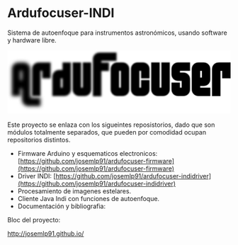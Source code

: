 Ardufocuser-INDI
================

Sistema de autoenfoque para instrumentos astronómicos, usando software y hardware libre.

![](https://raw.githubusercontent.com/josemlp91/Ardufocuser-INDI/master/graphics/logo/simple.png)

Este proyecto se enlaza con los sigueintes reposistorios, dado que son módulos totalmente separados, 
que pueden por comodidad ocupan repositorios distintos.

* Firmware Arduino y esquematicos electronicos: [https://github.com/josemlp91/ardufocuser-firmware](https://github.com/josemlp91/ardufocuser-firmware)
* Driver INDI: [https://github.com/josemlp91/ardufocuser-indidriver](https://github.com/josemlp91/ardufocuser-indidriver)
* Procesamiento de imagenes estelares.
* Cliente Java Indi con funciones de autoenfoque.
* Documentación y bibliografia:




Bloc del proyecto:

http://josemlp91.github.io/
